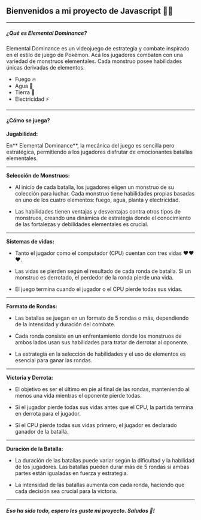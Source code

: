 ## Bienvenidos a mi proyecto de Javascript 👨‍💻

------------

##### ¿Qué es Elemental Dominance?
Elemental Dominance es un videojuego de estrategia y combate inspirado en el estilo de juego de Pokémon. Acá los jugadores combaten con una variedad de monstruos elementales. Cada monstruo posee habilidades únicas derivadas de elementos.
- Fuego 🔥
- Agua 🌊
- Tierra 🌱
- Electricidad ⚡️

------------
#### ¿Cómo se juega?

**Jugabilidad:**

En** Elemental Dominance**, la mecánica del juego es sencilla pero estratégica, permitiendo a los jugadores disfrutar de emocionantes batallas elementales. 

------------

**Selección de Monstruos:**

- Al inicio de cada batalla, los jugadores eligen un monstruo de su colección para luchar. Cada monstruo tiene habilidades propias basadas en uno de los cuatro elementos: fuego, agua, planta y electricidad.

- Las habilidades tienen ventajas y desventajas contra otros tipos de monstruos, creando una dinámica de estrategia donde el conocimiento de las fortalezas y debilidades elementales es crucial.

------------

**Sistemas de vidas:**

- Tanto el jugador como el computador (CPU) cuentan con tres vidas ❤️❤️❤️.
- Las vidas se pierden según el resultado de cada ronda de batalla. Si un monstruo es derrotado, el perdedor de la ronda pierde una vida.

- El juego termina cuando el jugador o el CPU pierde todas sus vidas.

------------

**Formato de Rondas:**

- Las batallas se juegan en un formato de 5 rondas o más, dependiendo de la intensidad y duración del combate.

- Cada ronda consiste en un enfrentamiento donde los monstruos de ambos lados usan sus habilidades para tratar de derrotar al oponente.

- La estrategia en la selección de habilidades y el uso de elementos es esencial para ganar las rondas.

------------

**Victoria y Derrota:**

- El objetivo es ser el último en pie al final de las rondas, manteniendo al menos una vida mientras el oponente pierde todas.

- Si el jugador pierde todas sus vidas antes que el CPU, la partida termina en derrota para el jugador.

- Si el CPU pierde todas sus vidas primero, el jugador es declarado ganador de la batalla.

------------

**Duración de la Batalla:**

- La duración de las batallas puede variar según la dificultad y la habilidad de los jugadores. Las batallas pueden durar más de 5 rondas si ambas partes están igualadas en fuerza y estrategia.

- La intensidad de las batallas aumenta con cada ronda, haciendo que cada decisión sea crucial para la victoria.

------------
##### Eso ha sido todo, espero les guste mi proyecto. Saludos 👋!